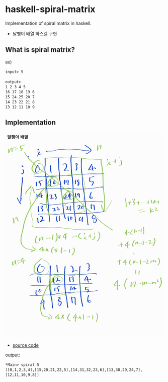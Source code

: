 # haskell-spiral-matrix

Implementation of spiral matrix in haskell.

- 달팽이 배열 하스켈 구현

## What is spiral matrix?

ex)

```
input> 5

output>
1 2 3 4 5
16 17 18 19 6
15 24 25 20 7
14 23 22 21 8
13 12 11 10 9
```

## Implementation

![calculation](./calculation.jpg)

- [source code](./src/SpiralMatrix.hs)

output:

```
*Main> spiral 5
[[0,1,2,3,4],[15,20,21,22,5],[14,31,32,23,6],[13,30,29,24,7],[12,11,10,9,8]]
```